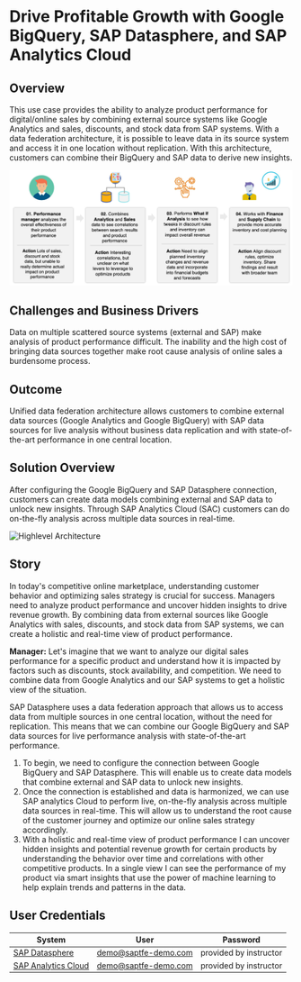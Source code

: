 # Drive Profitable Growth with Google BigQuery, SAP Datasphere, and SAP Analytics Cloud

## Overview

This use case provides the ability to analyze product performance for digital/online sales by combining external source systems like Google Analytics and sales, discounts, and stock data from SAP systems. With a data federation architecture, it is possible to leave data in its source system and access it in one location without replication. With this architecture, customers can combine their BigQuery and SAP data to derive new insights.

![Scenario](images/scenario.png)

## Challenges and Business Drivers
Data on multiple scattered source systems (external and SAP) make analysis of product performance difficult. The inability and the high cost of bringing data sources together make root cause analysis of online sales a burdensome process.

## Outcome

Unified data federation architecture allows customers to combine external data sources (Google Analytics and Google BigQuery) with SAP data sources for live analysis without business data replication and with state-of-the-art performance in one central location.


## Solution Overview
After configuring the Google BigQuery and SAP Datasphere connection, customers can create data models combining external and SAP data to unlock new insights. Through SAP Analytics Cloud (SAC) customers can do on-the-fly analysis across multiple data sources in real-time.


![Highlevel Architecture](images/solutiondiagram.jpg)


## Story

In today's competitive online marketplace, understanding customer behavior and optimizing sales strategy is crucial for success. Managers need to analyze product performance and uncover hidden insights to drive revenue growth. By combining data from external sources like Google Analytics with sales, discounts, and stock data from SAP systems, we can create a holistic and real-time view of product performance. 

**Manager:** Let's imagine that we want to analyze our digital sales performance for a specific product and understand how it is impacted by factors such as discounts, stock availability, and competition. We need to combine data from Google Analytics and our SAP systems to get a holistic view of the situation.

SAP Datasphere uses a data federation approach that allows us to access data from multiple sources in one central location, without the need for replication. This means that we can combine our Google BigQuery and SAP data sources for live performance analysis with state-of-the-art performance.

1. To begin, we need to configure the connection between Google BigQuery and SAP Datasphere. This will enable us to create data models that combine external and SAP data to unlock new insights.
2. Once the connection is established and data is harmonized, we can use SAP analytics Cloud to perform live, on-the-fly analysis across multiple data sources in real-time. This will allow us to understand the root cause of the customer journey and optimize our online sales strategy accordingly.
3. With a holistic and real-time view of product performance I can uncover hidden insights and potential revenue growth for certain products by understanding the behavior over time and correlations with other competitive products. In a single view I can see the performance of my product via smart insights that use the power of machine learning to help explain trends and patterns in the data.



## User Credentials


| System                            | User                            | Password   |
| --------------------------------- | ------------------------------- | ---------- |
| [SAP Datasphere](https://ccebd5f3-3595-488d-846d-eda360636613.us10.hcs.cloud.sap/dwaas-ui/index.html#/home) | demo@saptfe-demo.com  | provided by instructor |
| [SAP Analytics Cloud](https://sunrise.us10.hcs.cloud.sap/sap/fpa/ui/app.html#/home) | demo@saptfe-demo.com  | provided by instructor |

